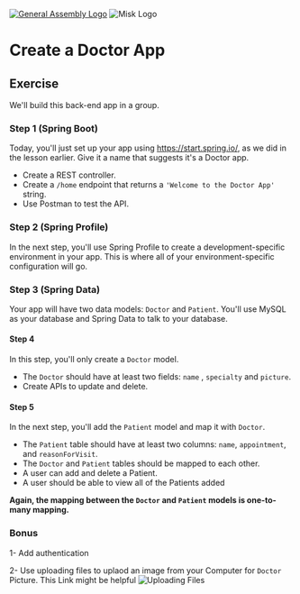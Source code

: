 [![General Assembly Logo](https://camo.githubusercontent.com/1a91b05b8f4d44b5bbfb83abac2b0996d8e26c92/687474703a2f2f692e696d6775722e636f6d2f6b6538555354712e706e67)](https://generalassemb.ly/education/web-development-immersive)
![Misk Logo](https://i.ibb.co/KmXhJbm/Webp-net-resizeimage-1.png)


# Create a Doctor App 

## Exercise

We'll build this back-end app in a group.

### Step 1 (Spring Boot)

Today, you'll just set up your app using https://start.spring.io/, as we did in the lesson earlier. Give it a name that suggests it's a Doctor app.

- Create a REST controller.
- Create a `/home` endpoint that returns a `'Welcome to the Doctor App'` string.
- Use Postman to test the API.

### Step 2 (Spring Profile)

In the next step, you'll use Spring Profile to create a development-specific environment in your app. This is where all of your environment-specific configuration will go.

### Step 3 (Spring Data)

Your app will have  two data models: `Doctor` and `Patient`. You'll use MySQL as your database and Spring Data to talk to your database.

#### Step 4

In this step, you'll only create a `Doctor` model. 

- The `Doctor` should have at least two fields: `name` , `specialty` and `picture`.
- Create APIs to update and delete.

#### Step 5

In the next step, you'll add the `Patient` model and map it with `Doctor`.

- The `Patient` table should have at least two columns: `name`, `appointment`, and `reasonForVisit`.
- The `Doctor` and `Patient` tables should be mapped to each other.
- A user can add and delete a Patient.
- A user should be able to view all of the Patients added


**Again, the mapping between the `Doctor` and `Patient` models is one-to-many mapping.** 


### Bonus

1- Add authentication

2- Use uploading files to uplaod an image from your Computer for `Doctor` Picture. This Link might be helpful ![Uploading Files](https://spring.io/guides/gs/uploading-files/)
